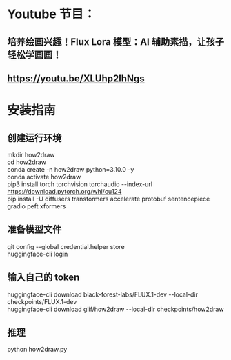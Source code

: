 # Youtube 节目：
## 培养绘画兴趣！Flux Lora 模型：AI 辅助素描，让孩子轻松学画画！
## https://youtu.be/XLUhp2lhNgs

# 安装指南


## 创建运行环境 
mkdir how2draw  
cd how2draw  
conda create -n how2draw python=3.10.0 -y  
conda activate how2draw  
pip3 install torch torchvision torchaudio --index-url https://download.pytorch.org/whl/cu124  
pip install -U diffusers transformers accelerate protobuf sentencepiece gradio peft xformers  

## 准备模型文件
git config --global credential.helper store  
huggingface-cli login  
## 输入自己的 token

huggingface-cli download black-forest-labs/FLUX.1-dev --local-dir checkpoints/FLUX.1-dev  
huggingface-cli download glif/how2draw --local-dir checkpoints/how2draw  
## 推理 
python how2draw.py  







